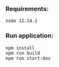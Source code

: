 ### Requirements:
```node 12.14.1```
 
### Run application:
```
npm install
npm run build
npm run start:dev
```

